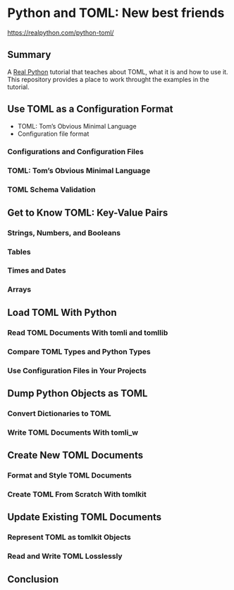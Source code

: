 # Python and TOML: New best friends
https://realpython.com/python-toml/

## Summary
A [Real Python](https://realpython.com) tutorial that teaches about TOML, what it is and how to use it.
This repository provides a place to work throught the examples in the tutorial.

## Use TOML as a Configuration Format
- TOML: Tom’s Obvious Minimal Language
- Configuration file format

### Configurations and Configuration Files
### TOML: Tom’s Obvious Minimal Language
### TOML Schema Validation
## Get to Know TOML: Key-Value Pairs
### Strings, Numbers, and Booleans
### Tables
### Times and Dates
### Arrays
## Load TOML With Python
### Read TOML Documents With tomli and tomllib
### Compare TOML Types and Python Types
### Use Configuration Files in Your Projects
## Dump Python Objects as TOML
### Convert Dictionaries to TOML
### Write TOML Documents With tomli_w
## Create New TOML Documents
### Format and Style TOML Documents
### Create TOML From Scratch With tomlkit
## Update Existing TOML Documents
### Represent TOML as tomlkit Objects
### Read and Write TOML Losslessly
## Conclusion